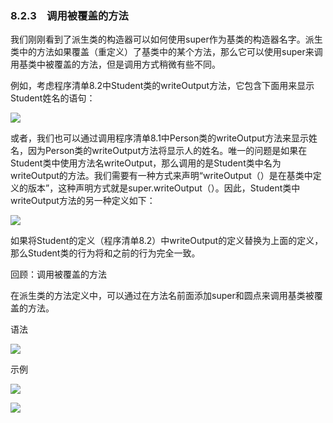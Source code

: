    

### 8.2.3　调用被覆盖的方法

我们刚刚看到了派生类的构造器可以如何使用super作为基类的构造器名字。派生类中的方法如果覆盖（重定义）了基类中的某个方法，那么它可以使用super来调用基类中被覆盖的方法，但是调用方式稍微有些不同。

例如，考虑程序清单8.2中Student类的writeOutput方法，它包含下面用来显示Student姓名的语句：

![](../Images/image10796.gif)

或者，我们也可以通过调用程序清单8.1中Person类的writeOutput方法来显示姓名，因为Person类的writeOutput方法将显示人的姓名。唯一的问题是如果在Student类中使用方法名writeOutput，那么调用的是Student类中名为writeOutput的方法。我们需要有一种方式来声明“writeOutput（）是在基类中定义的版本”，这种声明方式就是super.writeOutput（）。因此，Student类中writeOutput方法的另一种定义如下：

![](0-Assets/Epubook/程序员编程语言经典合集（计算机科学丛书5册套装），javapython编程语言含经典教材龙书《编译原理》%20(Bruce%20Eckel%20%20Alfred%20V.%20Aho%20%20Monica%20S.%20Lam%20etc.)%20(Z-Library)/images/image10797.jpeg)

如果将Student的定义（程序清单8.2）中writeOutput的定义替换为上面的定义，那么Student类的行为将和之前的行为完全一致。

回顾：调用被覆盖的方法

在派生类的方法定义中，可以通过在方法名前面添加super和圆点来调用基类被覆盖的方法。

语法

![](../Images/image10798.gif)

示例

![](0-Assets/Epubook/程序员编程语言经典合集（计算机科学丛书5册套装），javapython编程语言含经典教材龙书《编译原理》%20(Bruce%20Eckel%20%20Alfred%20V.%20Aho%20%20Monica%20S.%20Lam%20etc.)%20(Z-Library)/images/image10799.jpeg)

![](../Images/image10800.gif)